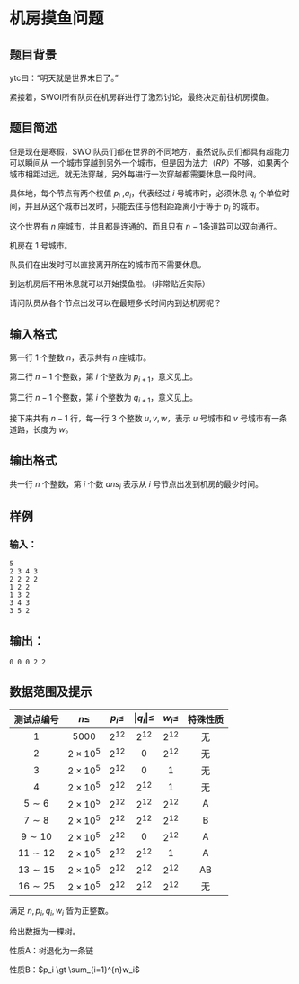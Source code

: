 # 机房摸鱼问题

## 题目背景

ytc曰：“明天就是世界末日了。”

紧接着，SWOI所有队员在机房群进行了激烈讨论，最终决定前往机房摸鱼。

## 题目简述

但是现在是寒假，SWOI队员们都在世界的不同地方，虽然说队员们都具有超能力可以瞬间从 一个城市穿越到另外一个城市，但是因为法力（$RP$）不够，如果两个城市相距过远，就无法穿越，另外每进行一次穿越都需要休息一段时间。

具体地，每个节点有两个权值 $p_i$ ,$q_i$，代表经过 $i$ 号城市时，必须休息 $q_i$ 个单位时间，并且从这个城市出发时，只能去往与他相距距离小于等于 $p_i$ 的城市。

这个世界有 $n$ 座城市，并且都是连通的，而且只有 $n-1$条道路可以双向通行。

机房在 $1$ 号城市。

队员们在出发时可以直接离开所在的城市而不需要休息。

到达机房后不用休息就可以开始摸鱼啦。（非常贴近实际）

请问队员从各个节点出发可以在最短多长时间内到达机房呢？

## 输入格式

第一行 $1$ 个整数  $n$，表示共有 $n$ 座城市。

第二行 $n-1$ 个整数，第 $i$ 个整数为 $p_{i+1}$，意义见上。

第二行 $n-1$ 个整数，第 $i$ 个整数为 $q_{i+1}$，意义见上。

接下来共有 $n-1$ 行，每一行 $3$ 个整数 $u,v,w$，表示 $u$ 号城市和 $v$ 号城市有一条道路，长度为 $w$。

## 输出格式

共一行 $n$ 个整数，第 $i$ 个数 $ans_i$ 表示从 $i$ 号节点出发到机房的最少时间。

## 样例

### 输入：

```
5
2 3 4 3
2 2 2 2
1 2 2
1 3 2
3 4 3
3 5 2
```

## 输出：

```
0 0 0 2 2
```

## 数据范围及提示

| 测试点编号       | $n \leq$      | $p_i \leq$ | $\|q_i\|\leq$ | $w_i\leq$ | 特殊性质 |
|:-----------:|:-------------:|:----------:|:-------------:|:---------:|:----:|
| $1$         | $5000$        | $2^{12}$   | $2^{12}$      | $2^{12}$  | 无    |
| $2$         | $2\times10^5$ | $2^{12}$   | $0$           | $2^{12}$  | 无    |
| $3$         | $2\times10^5$ | $2^{12}$   | $0$           | $1$       | 无    |
| $4$         | $2\times10^5$ | $2^{12}$   | $2^{12}$      | $1$       | 无    |
| $5 \sim 6$  | $2\times10^5$ | $2^{12}$   | $2^{12}$      | $2^{12}$  | A    |
| $7 \sim 8$  | $2\times10^5$ | $2^{12}$   | $2^{12}$      | $2^{12}$  | B    |
| $9 \sim 10$ | $2\times10^5$ | $2^{12}$   | $0$           | $2^{12}$  | A    |
| $11\sim 12$ | $2\times10^5$ | $2^{12}$   | $2^{12}$      | $1$       | A    |
| $13\sim15$  | $2\times10^5$ | $2^{12}$   | $2^{12}$      | $2^{12}$  | AB   |
| $16\sim 25$ | $2\times10^5$ | $2^{12}$   | $2^{12}$      | $2^{12}$  | 无    |

满足 $n,p_i,q_i,w_i$ 皆为正整数。

给出数据为一棵树。

性质A：树退化为一条链

性质B：$p_i \gt \sum_{i=1}^{n}w_i$ 
